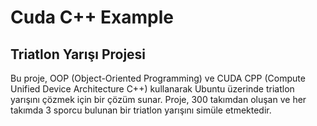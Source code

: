 # Cuda C++ Example

## Triatlon Yarışı Projesi

Bu proje, OOP (Object-Oriented Programming) ve CUDA CPP (Compute Unified Device Architecture C++) kullanarak Ubuntu üzerinde triatlon yarışını çözmek için bir çözüm sunar. Proje, 300 takımdan oluşan ve her takımda 3 sporcu bulunan bir triatlon yarışını simüle etmektedir.
